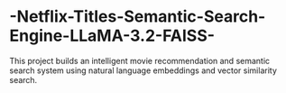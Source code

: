 # -Netflix-Titles-Semantic-Search-Engine-LLaMA-3.2-FAISS-
This project builds an intelligent movie recommendation and semantic search system using natural language embeddings and vector similarity search.

